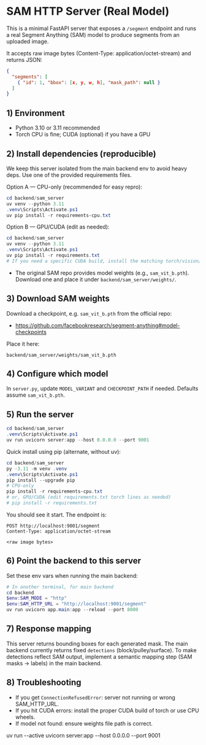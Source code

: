 # SAM HTTP Server (Real Model)

This is a minimal FastAPI server that exposes a `/segment` endpoint and runs a real Segment Anything (SAM) model to produce segments from an uploaded image.

It accepts raw image bytes (Content-Type: application/octet-stream) and returns JSON:

```json
{
  "segments": [
    { "id": 1, "bbox": [x, y, w, h], "mask_path": null }
  ]
}
```

## 1) Environment

- Python 3.10 or 3.11 recommended
- Torch CPU is fine; CUDA (optional) if you have a GPU

## 2) Install dependencies (reproducible)

We keep this server isolated from the main backend env to avoid heavy deps. Use one of the provided requirements files.

Option A — CPU-only (recommended for easy repro):

```powershell
cd backend/sam_server
uv venv --python 3.11
.venv\Scripts\Activate.ps1
uv pip install -r requirements-cpu.txt
```

Option B — GPU/CUDA (edit as needed):

```powershell
cd backend/sam_server
uv venv --python 3.11
.venv\Scripts\Activate.ps1
uv pip install -r requirements.txt
# If you need a specific CUDA build, install the matching torch/vision/audio from pytorch.org
```

- The original SAM repo provides model weights (e.g., `sam_vit_b.pth`). Download one and place it under `backend/sam_server/weights/`.

## 3) Download SAM weights

Download a checkpoint, e.g. `sam_vit_b.pth` from the official repo:
- https://github.com/facebookresearch/segment-anything#model-checkpoints

Place it here:

```
backend/sam_server/weights/sam_vit_b.pth
```

## 4) Configure which model

In `server.py`, update `MODEL_VARIANT` and `CHECKPOINT_PATH` if needed.
Defaults assume `sam_vit_b.pth`.

## 5) Run the server

```powershell
cd backend/sam_server
.venv\Scripts\Activate.ps1
uv run uvicorn server:app --host 0.0.0.0 --port 9001
```

Quick install using pip (alternate, without uv):

```powershell
cd backend/sam_server
py -3.11 -m venv .venv
.venv\Scripts\Activate.ps1
pip install --upgrade pip
# CPU-only
pip install -r requirements-cpu.txt
# or, GPU/CUDA (edit requirements.txt torch lines as needed)
# pip install -r requirements.txt
```

You should see it start. The endpoint is:

```
POST http://localhost:9001/segment
Content-Type: application/octet-stream

<raw image bytes>
```

## 6) Point the backend to this server

Set these env vars when running the main backend:

```powershell
# In another terminal, for main backend
cd backend
$env:SAM_MODE = "http"
$env:SAM_HTTP_URL = "http://localhost:9001/segment"
uv run uvicorn app.main:app --reload --port 8000
```

## 7) Response mapping

This server returns bounding boxes for each generated mask. The main backend currently returns fixed `detections` (block/pulley/surface). To make detections reflect SAM output, implement a semantic mapping step (SAM masks → labels) in the main backend.

## 8) Troubleshooting

- If you get `ConnectionRefusedError`: server not running or wrong SAM_HTTP_URL.
- If you hit CUDA errors: install the proper CUDA build of torch or use CPU wheels.
- If model not found: ensure weights file path is correct.

uv run --active uvicorn server:app --host 0.0.0.0 --port 9001
